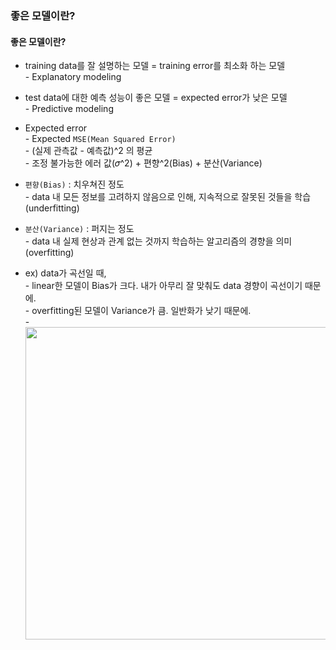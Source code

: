 ### 좋은 모델이란?
#### 좋은 모델이란?
- training data를 잘 설명하는 모델 = training error를 최소화 하는 모델
<br> - Explanatory modeling
- test data에 대한 예측 성능이 좋은 모델 = expected error가 낮은 모델
<br> - Predictive modeling

- Expected error
<br> - Expected `MSE(Mean Squared Error)`
<br> - (실제 관측값 - 예측값)^2 의 평균
<br> - 조정 불가능한 에러 값(𝜎^2) + 편향^2(Bias) + 분산(Variance)

- `편향(Bias)` : 치우쳐진 정도
<br> - data 내 모든 정보를 고려하지 않음으로 인해, 지속적으로 잘못된 것들을 학습(underfitting)

- `분산(Variance)` : 퍼지는 정도
<br> - data 내 실제 현상과 관계 없는 것까지 학습하는 알고리즘의 경향을 의미(overfitting)

- ex) data가 곡선일 때,
<br> - linear한 모델이 Bias가 크다. 내가 아무리 잘 맞춰도 data 경향이 곡선이기 때문에.
<br> - overfitting된 모델이 Variance가 큼. 일반화가 낮기 때문에.
<br> - <img width="500" src="https://user-images.githubusercontent.com/89369520/142297676-13c474ab-9022-4e44-9690-af87fed2b459.png">


